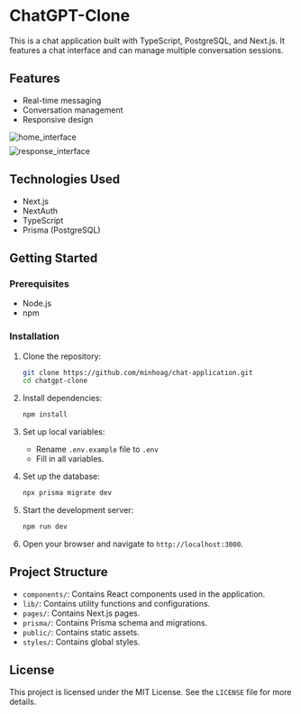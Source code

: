 # ChatGPT-Clone

This is a chat application built with TypeScript, PostgreSQL, and Next.js. It features a chat interface and can manage multiple conversation sessions.

## Features

- Real-time messaging
- Conversation management
- Responsive design

<div style="display: flex; flex-direction: column; gap: 0.5rem; max-width: 25rem">
   <img src="https://i.ibb.co/TkBvDd0/image.png" alt="home_interface">
   <img src="https://i.ibb.co/gTJCg7W/image.png" alt="response_interface">
</div>

## Technologies Used

- Next.js
- NextAuth
- TypeScript
- Prisma (PostgreSQL)

## Getting Started

### Prerequisites

- Node.js
- npm

### Installation

1. Clone the repository:

   ```bash
   git clone https://github.com/minhoag/chat-application.git
   cd chatgpt-clone
   ```

2. Install dependencies:

   ```bash
   npm install
   ```
   
4. Set up local variables:

   - Rename `.env.example` file to `.env`
   - Fill in all variables.

3. Set up the database:

   ```bash
   npx prisma migrate dev
   ```

4. Start the development server:

   ```bash
   npm run dev
   ```

5. Open your browser and navigate to `http://localhost:3000`.

## Project Structure

- `components/`: Contains React components used in the application.
- `lib/`: Contains utility functions and configurations.
- `pages/`: Contains Next.js pages.
- `prisma/`: Contains Prisma schema and migrations.
- `public/`: Contains static assets.
- `styles/`: Contains global styles.

## License

This project is licensed under the MIT License. See the `LICENSE` file for more details.
